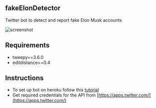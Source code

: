 
fakeElonDetector
------------------
Twitter bot to detect and report fake Elon Musk accounts

![screenshot](https://github.com/jsn5/fakeElonDetector/blob/master/screen.jpeg?raw=true)

## Requirements

* tweepy==3.6.0
* editdistance==0.4

## Instructions

* To set up bot on heroku follow this [tutorial](http://briancaffey.github.io/2016/04/05/twitter-bot-tutorial.html)
* Get required credentials for the API from [https://apps.twitter.com/](https://apps.twitter.com/)

